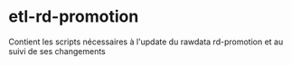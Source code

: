 # etl-rd-promotion
Contient les scripts nécessaires à l'update du rawdata rd-promotion et au suivi de ses changements
